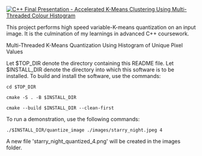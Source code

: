 [![C++ Final Presentation - Accelerated K-Means Clustering Using Multi-Threaded Colour Histogram]((https://www.youtube.com/watch?v=0si2kZQkLsc&ab_channel=KelvinFilyk))]([https://youtu.be/vt5fpE0bzSY](https://www.youtube.com/watch?v=0si2kZQkLsc&ab_channel=KelvinFilyk))


This project performs high speed variable-K-means quantization on an input image. It is the culmination of my learnings in advanced C++ coursework.

Multi-Threaded K-Means Quantization Using Histogram of Unique Pixel Values

Let $TOP_DIR denote the directory containing this README file.
Let $INSTALL_DIR denote the directory into which this
software is to be installed.
To build and install the software, use the commands:

    cd $TOP_DIR

    cmake -S . -B $INSTALL_DIR

    cmake --build $INSTALL_DIR --clean-first

To run a demonstration, use the following commands:

    ./$INSTALL_DIR/quantize_image ./images/starry_night.jpeg 4

A new file 'starry_night_quantized_4.png' will be created in the images folder.
